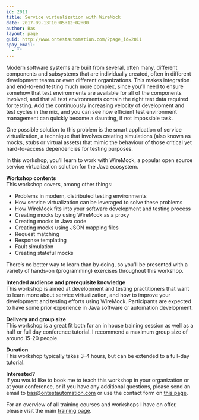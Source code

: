 ```yaml
---
id: 2011
title: Service virtualization with WireMock
date: 2017-09-13T10:05:12+02:00
author: Bas
layout: page
guid: http://www.ontestautomation.com/?page_id=2011
spay_email:
  - ""
---
```

Modern software systems are built from several, often many, different components and subsystems that are individually created, often in different development teams or even different organizations. This makes integration and end-to-end testing much more complex, since you&#8217;ll need to ensure somehow that test environments are available for all of the components involved, and that all test environments contain the right test data required for testing. Add the continuously increasing velocity of development and test cycles in the mix, and you can see how efficient test environment management can quickly become a daunting, if not impossible task.

One possible solution to this problem is the smart application of service virtualization, a technique that involves creating simulations (also known as mocks, stubs or virtual assets) that mimic the behaviour of those critical yet hard-to-access dependencies for testing purposes.

In this workshop, you&#8217;ll learn to work with WireMock, a popular open source service virtualization solution for the Java ecosystem.

**Workshop contents**  
This workshop covers, among other things:

  * Problems in modern, distributed testing environments
  * How service virtualization can be leveraged to solve these problems
  * How WireMock fits into your software development and testing process
  * Creating mocks by using WireMock as a proxy
  * Creating mocks in Java code
  * Creating mocks using JSON mapping files
  * Request matching
  * Response templating
  * Fault simulation
  * Creating stateful mocks

There&#8217;s no better way to learn than by doing, so you&#8217;ll be presented with a variety of hands-on (programming) exercises throughout this workshop.

**Intended audience and prerequisite knowledge**  
This workshop is aimed at development and testing practitioners that want to learn more about service virtualization, and how to improve your development and testing efforts using WireMock. Participants are expected to have some prior experience in Java software or automation development.

**Delivery and group size**  
This workshop is a great fit both for an in house training session as well as a half or full day conference tutorial. I recommend a maximum group size of around 15-20 people.

**Duration**  
This workshop typically takes 3-4 hours, but can be extended to a full-day tutorial.

**Interested?**  
If you would like to book me to teach this workshop in your organization or at your conference, or if you have any additional questions, please send an email to bas@ontestautomation.com or use the contact form on [this page](https://www.ontestautomation.com/contact/).

For an overview of all training courses and workshops I have on offer, please visit the main [training page](https://www.ontestautomation.com/training/).